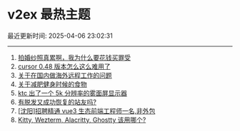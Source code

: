 # v2ex 最热主题

最近更新时间: 2025-04-06 23:02:31

--- 
1. [拍婚纱照真累啊，我为什么要花钱买罪受](https://www.v2ex.com/t/1123495) 
2. [cursor 0.48 版本怎么这么难用了](https://www.v2ex.com/t/1123462) 
3. [关于在国内做海外远程工作的问题](https://www.v2ex.com/t/1123484) 
4. [关于减肥健身时候的食物](https://www.v2ex.com/t/1123514) 
5. [ktc 出了一个 5k 分辨率的雾面屏显示器](https://www.v2ex.com/t/1123483) 
6. [有脱发又成功恢复的站友吗?](https://www.v2ex.com/t/1123496) 
7. [[沈阳]招聘精通 vue3 生态前端工程师一名,非外包](https://www.v2ex.com/t/1123512) 
8. [Kitty, Wezterm, Alacritty, Ghostty 该用哪个?](https://www.v2ex.com/t/1123532) 
